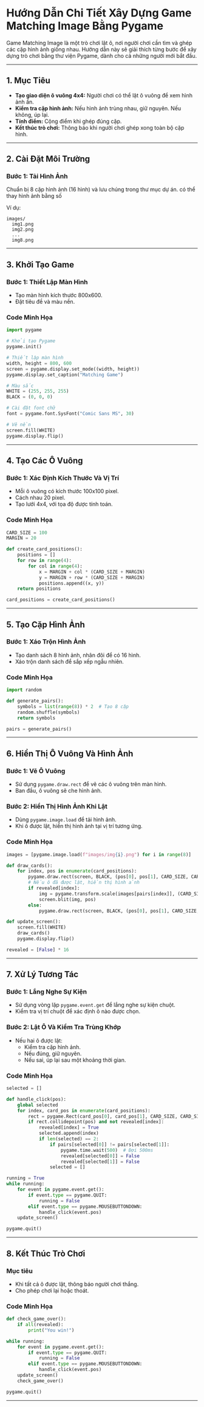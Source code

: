 # Hướng Dẫn Chi Tiết Xây Dựng Game Matching Image Bằng Pygame

Game Matching Image là một trò chơi lật ô, nơi người chơi cần tìm và ghép các cặp hình ảnh giống nhau. Hướng dẫn này sẽ giải thích từng bước để xây dựng trò chơi bằng thư viện Pygame, dành cho cả những người mới bắt đầu.

---

## 1. Mục Tiêu

- **Tạo giao diện ô vuông 4x4:** Người chơi có thể lật ô vuông để xem hình ảnh ẩn.
- **Kiểm tra cặp hình ảnh:** Nếu hình ảnh trùng nhau, giữ nguyên. Nếu không, úp lại.
- **Tính điểm:** Cộng điểm khi ghép đúng cặp.
- **Kết thúc trò chơi:** Thông báo khi người chơi ghép xong toàn bộ cặp hình.

---

## 2. Cài Đặt Môi Trường

### Bước 1: Tải Hình Ảnh

Chuẩn bị 8 cặp hình ảnh (16 hình) và lưu chúng trong thư mục dự án. có thể thay hình ảnh bằng số

Ví dụ:
```
images/
  img1.png
  img2.png
  ...
  img8.png
```

---

## 3. Khởi Tạo Game

### Bước 1: Thiết Lập Màn Hình
- Tạo màn hình kích thước 800x600.
- Đặt tiêu đề và màu nền.

### Code Minh Họa
```python
import pygame

# Khởi tạo Pygame
pygame.init()

# Thiết lập màn hình
width, height = 800, 600
screen = pygame.display.set_mode((width, height))
pygame.display.set_caption("Matching Game")

# Màu sắc
WHITE = (255, 255, 255)
BLACK = (0, 0, 0)

# Cài đặt font chữ
font = pygame.font.SysFont("Comic Sans MS", 30)

# Vẽ nền
screen.fill(WHITE)
pygame.display.flip()
```

---

## 4. Tạo Các Ô Vuông

### Bước 1: Xác Định Kích Thước Và Vị Trí
- Mỗi ô vuông có kích thước 100x100 pixel.
- Cách nhau 20 pixel.
- Tạo lưới 4x4, với tọa độ được tính toán.

### Code Minh Họa
```python
CARD_SIZE = 100
MARGIN = 20

def create_card_positions():
    positions = []
    for row in range(4):
        for col in range(4):
            x = MARGIN + col * (CARD_SIZE + MARGIN)
            y = MARGIN + row * (CARD_SIZE + MARGIN)
            positions.append((x, y))
    return positions

card_positions = create_card_positions()
```

---

## 5. Tạo Cặp Hình Ảnh

### Bước 1: Xáo Trộn Hình Ảnh
- Tạo danh sách 8 hình ảnh, nhân đôi để có 16 hình.
- Xáo trộn danh sách để sắp xếp ngẫu nhiên.

### Code Minh Họa
```python
import random

def generate_pairs():
    symbols = list(range(8)) * 2  # Tạo 8 cặp
    random.shuffle(symbols)
    return symbols

pairs = generate_pairs()
```

---

## 6. Hiển Thị Ô Vuông Và Hình Ảnh

### Bước 1: Vẽ Ô Vuông
- Sử dụng `pygame.draw.rect` để vẽ các ô vuông trên màn hình.
- Ban đầu, ô vuông sẽ che hình ảnh.

### Bước 2: Hiển Thị Hình Ảnh Khi Lật
- Dùng `pygame.image.load` để tải hình ảnh.
- Khi ô được lật, hiển thị hình ảnh tại vị trí tương ứng.

### Code Minh Họa
```python
images = [pygame.image.load(f"images/img{i}.png") for i in range(8)]

def draw_cards():
    for index, pos in enumerate(card_positions):
        pygame.draw.rect(screen, BLACK, (pos[0], pos[1], CARD_SIZE, CARD_SIZE))
        # Nếu ô đã được lật, hiển thị hình ảnh
        if revealed[index]:
            img = pygame.transform.scale(images[pairs[index]], (CARD_SIZE, CARD_SIZE))
            screen.blit(img, pos)
        else:
            pygame.draw.rect(screen, BLACK, (pos[0], pos[1], CARD_SIZE, CARD_SIZE))

def update_screen():
    screen.fill(WHITE)
    draw_cards()
    pygame.display.flip()

revealed = [False] * 16
```

---

## 7. Xử Lý Tương Tác

### Bước 1: Lắng Nghe Sự Kiện
- Sử dụng vòng lặp `pygame.event.get` để lắng nghe sự kiện chuột.
- Kiểm tra vị trí chuột để xác định ô nào được chọn.

### Bước 2: Lật Ô Và Kiểm Tra Trùng Khớp
- Nếu hai ô được lật:
  - Kiểm tra cặp hình ảnh.
  - Nếu đúng, giữ nguyên.
  - Nếu sai, úp lại sau một khoảng thời gian.

### Code Minh Họa
```python
selected = []

def handle_click(pos):
    global selected
    for index, card_pos in enumerate(card_positions):
        rect = pygame.Rect(card_pos[0], card_pos[1], CARD_SIZE, CARD_SIZE)
        if rect.collidepoint(pos) and not revealed[index]:
            revealed[index] = True
            selected.append(index)
            if len(selected) == 2:
                if pairs[selected[0]] != pairs[selected[1]]:
                    pygame.time.wait(500)  # Đợi 500ms
                    revealed[selected[0]] = False
                    revealed[selected[1]] = False
                selected = []

running = True
while running:
    for event in pygame.event.get():
        if event.type == pygame.QUIT:
            running = False
        elif event.type == pygame.MOUSEBUTTONDOWN:
            handle_click(event.pos)
    update_screen()

pygame.quit()
```

---

## 8. Kết Thúc Trò Chơi

### Mục tiêu
- Khi tất cả ô được lật, thông báo người chơi thắng.
- Cho phép chơi lại hoặc thoát.

### Code Minh Họa
```python
def check_game_over():
    if all(revealed):
        print("You win!")

while running:
    for event in pygame.event.get():
        if event.type == pygame.QUIT:
            running = False
        elif event.type == pygame.MOUSEBUTTONDOWN:
            handle_click(event.pos)
    update_screen()
    check_game_over()

pygame.quit()
```

---

